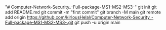 "# Computer-Network-Security_-Full-package-MS1-MS2-MS3-"  git init git add README.md git commit -m "first commit" git branch -M main git remote add origin https://github.com/kirlousHelal/Computer-Network-Security_-Full-package-MS1-MS2-MS3-.git git push -u origin main
